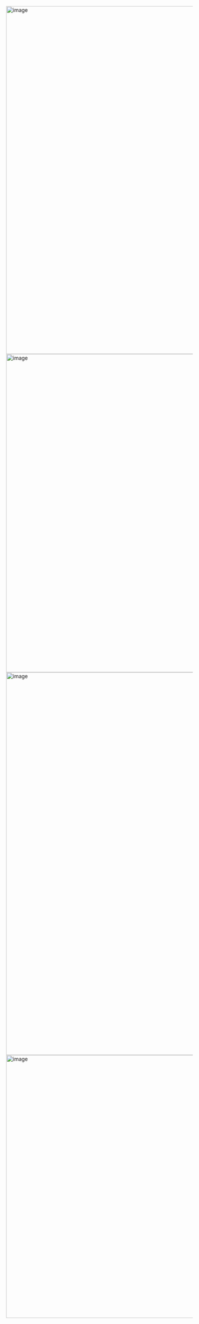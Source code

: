 


<img width="938" alt="image" src="https://github.com/fafifah/MyProjects/assets/136669312/9ebade47-e73f-4c19-8f79-61701f33b2a1">

<img width="858" alt="image" src="https://github.com/fafifah/MyProjects/assets/136669312/080d56fc-b090-4b29-8971-e0b65d9f3b34">

<img width="1032" alt="image" src="https://github.com/fafifah/MyProjects/assets/136669312/8a6e0512-9f81-4002-8bfa-239bc5adaf9f">

<img width="709" alt="image" src="https://github.com/fafifah/MyProjects/assets/136669312/cda25076-e327-40ec-838f-b9f78fdc2822">

